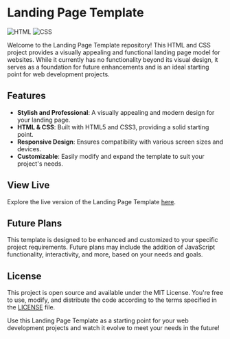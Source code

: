 # Landing Page Template

![HTML](https://img.shields.io/badge/HTML-5-orange)
![CSS](https://img.shields.io/badge/CSS-3-blue)

Welcome to the Landing Page Template repository! This HTML and CSS project provides a visually appealing and functional landing page model for websites. While it currently has no functionality beyond its visual design, it serves as a foundation for future enhancements and is an ideal starting point for web development projects.

## Features

- **Stylish and Professional**: A visually appealing and modern design for your landing page.
- **HTML & CSS**: Built with HTML5 and CSS3, providing a solid starting point.
- **Responsive Design**: Ensures compatibility with various screen sizes and devices.
- **Customizable**: Easily modify and expand the template to suit your project's needs.

## View Live

Explore the live version of the Landing Page Template [here](https://denis-vp.github.io/landing-page/).

## Future Plans

This template is designed to be enhanced and customized to your specific project requirements. Future plans may include the addition of JavaScript functionality, interactivity, and more, based on your needs and goals.

## License

This project is open source and available under the MIT License. You're free to use, modify, and distribute the code according to the terms specified in the [LICENSE](LICENSE) file.

Use this Landing Page Template as a starting point for your web development projects and watch it evolve to meet your needs in the future!

